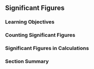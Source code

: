 ## Significant Figures

### Learning Objectives

### Counting Significant Figures

### Significant Figures in Calculations

### Section Summary

